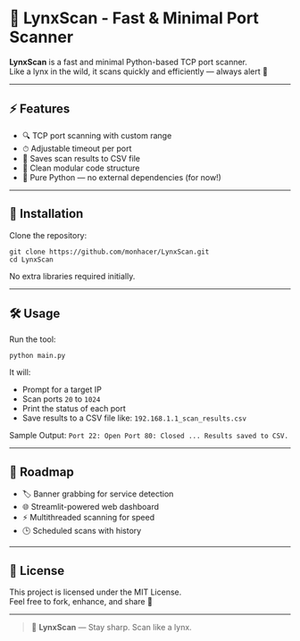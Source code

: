 # 🐾 LynxScan - Fast & Minimal Port Scanner

**LynxScan** is a fast and minimal Python-based TCP port scanner.  
Like a lynx in the wild, it scans quickly and efficiently — always alert 👀

---

## ⚡ Features

- 🔍 TCP port scanning with custom range  
- ⏱ Adjustable timeout per port  
- 💾 Saves scan results to CSV file  
- 🧼 Clean modular code structure  
- 🐍 Pure Python — no external dependencies (for now!)

---

## 🚀 Installation

Clone the repository:

```
git clone https://github.com/monhacer/LynxScan.git 
cd LynxScan
```

No extra libraries required initially.

---

## 🛠 Usage

Run the tool:

```
python main.py
```

It will:
- Prompt for a target IP  
- Scan ports `20` to `1024`  
- Print the status of each port  
- Save results to a CSV file like: `192.168.1.1_scan_results.csv`

Sample Output:
`Port 22: Open Port 80: Closed ... Results saved to CSV.`

---

## 🔭 Roadmap

- 🏷 Banner grabbing for service detection  
- 🌐 Streamlit-powered web dashboard  
- ⚡ Multithreaded scanning for speed  
- 🕒 Scheduled scans with history

---

## 📜 License

This project is licensed under the MIT License.  
Feel free to fork, enhance, and share 🚀

---

> 🐾 **LynxScan** — Stay sharp. Scan like a lynx.

